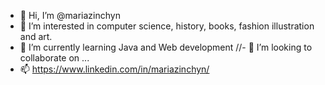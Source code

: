 - 👋 Hi, I’m @mariazinchyn
- 👀 I’m interested in computer science, history, books, fashion illustration and art.
- 🌱 I’m currently learning Java and Web development
//- 💞️ I’m looking to collaborate on ...
- 📫 https://www.linkedin.com/in/mariazinchyn/

<!---
mariazinchyn/mariazinchyn is a ✨ special ✨ repository because its `README.md` (this file) appears on your GitHub profile.
You can click the Preview link to take a look at your changes.
--->

